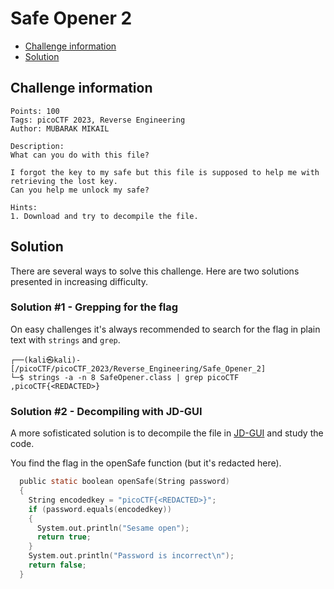 # Safe Opener 2

- [Challenge information](#challenge-information)
- [Solution](#solution)

## Challenge information
```
Points: 100
Tags: picoCTF 2023, Reverse Engineering
Author: MUBARAK MIKAIL
 
Description:
What can you do with this file?

I forgot the key to my safe but this file is supposed to help me with retrieving the lost key.  
Can you help me unlock my safe?
 
Hints:
1. Download and try to decompile the file.
```

## Solution

There are several ways to solve this challenge. Here are two solutions presented in increasing difficulty.

### Solution #1 - Grepping for the flag

On easy challenges it's always recommended to search for the flag in plain text with `strings` and `grep`.
```
┌──(kali㉿kali)-[/picoCTF/picoCTF_2023/Reverse_Engineering/Safe_Opener_2]
└─$ strings -a -n 8 SafeOpener.class | grep picoCTF
,picoCTF{<REDACTED>}
```

### Solution #2 - Decompiling with JD-GUI

A more sofisticated solution is to decompile the file in [JD-GUI](https://github.com/java-decompiler/jd-gui) and study the code.

You find the flag in the openSafe function (but it's redacted here).
```C
  public static boolean openSafe(String password)
  {
    String encodedkey = "picoCTF{<REDACTED>}";
    if (password.equals(encodedkey))
    {
      System.out.println("Sesame open");
      return true;
    }
    System.out.println("Password is incorrect\n");
    return false;
  }
```
